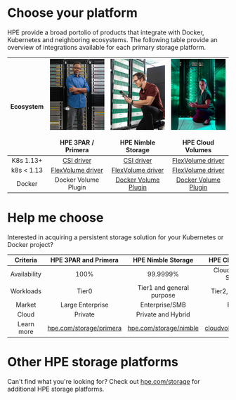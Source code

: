 # Choose your platform

HPE provide a broad portolio of products that integrate with Docker, Kubernetes and neighboring ecosystems. The following table provide an overview of integrations available for each primary storage platform.

| Ecosystem | ![](img/3par.jpg) <br /><br /> HPE 3PAR / Primera | ![](img/nimble.jpg)<br /><br /> HPE Nimble Storage | ![](img/cloud2.jpg) <br /><br /> HPE Cloud Volumes |
| :---: | :---: | :---: | :---: |
| K8s 1.13+ | [CSI driver](../csi_driver/index.md) | [CSI driver](../csi_driver/index.md) | [FlexVolume driver](../flexvolume_driver/container_provider/index.md) |
| k8s < 1.13 | [FlexVolume driver](../flexvolume_driver/hpe_3par_primera_installer/index.md) | [FlexVolume driver](../flexvolume_driver/container_provider/index.md) | [FlexVolume driver](../flexvolume_driver/container_provider/index.md) |
| Docker | Docker Volume Plugin | [Docker Volume Plugin](../docker_volume_plugins/hpe_nimble_storage/index.html) | [Docker Volume Plugin](../docker_volume_plugins/hpe_cloud_volumes/index.html) |

# Help me choose

Interested in acquiring a persistent storage solution for your Kubernetes or Docker project?

| Criteria | HPE 3PAR and Primera | HPE Nimble Storage | HPE Cloud Volumes |
| :---: | :---: | :---: | :---: |
| Availability | 100% | 99.9999% | Cloud dependent SLA/SLO | 
| Workloads | Tier0 | Tier1 and general purpose | Tier2, backups, DR | 
| Market | Large Enterprise | Enterprise/SMB | Flexible |
| Cloud  | Private | Private and Hybrid | Public |
| Learn more | [hpe.com/storage/primera](http://hpe.com/storage/primera) | [hpe.com/storage/nimble](http://hpe.com/storage/nimble) | [cloudvolumes.hpe.com](https://cloudvolumes.hpe.com) |

# Other HPE storage platforms

Can't find what you're looking for? Check out [hpe.com/storage](http://hpe.com/storage) for additional HPE storage platforms.
